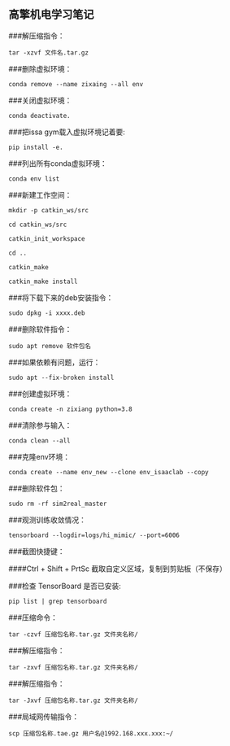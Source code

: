 ## 高擎机电学习笔记

###解压缩指令：
```
tar -xzvf 文件名.tar.gz
```
###删除虚拟环境：
```
conda remove --name zixaing --all env
```
###关闭虚拟环境：
```
conda deactivate.
```
###把issa gym载入虚拟环境记着要:
```
pip install -e.
```
###列出所有conda虚拟环境：
```
conda env list
```
###新建工作空间：
```
mkdir -p catkin_ws/src
```
```
cd catkin_ws/src
```
```
catkin_init_workspace
```
```
cd .. 	
```
```
catkin_make
```
```
catkin_make install
```
###将下载下来的deb安装指令：
```
sudo dpkg -i xxxx.deb
```
###删除软件指令：
```
sudo apt remove 软件包名
```
###如果依赖有问题，运行：
```
sudo apt --fix-broken install
```
###创建虚拟环境：
```
conda create -n zixiang python=3.8
```
###清除参与输入：
```
conda clean --all
```
###克隆env环境：
```
conda create --name env_new --clone env_isaaclab --copy
```
###删除软件包：
```
sudo rm -rf sim2real_master
```
###观测训练收敛情况：
```
tensorboard --logdir=logs/hi_mimic/ --port=6006
```
###截图快捷键：

####Ctrl + Shift + PrtSc 截取自定义区域，复制到剪贴板（不保存）

###检查 TensorBoard 是否已安装:
```
pip list | grep tensorboard
```
###压缩命令：
```
tar -czvf 压缩包名称.tar.gz 文件夹名称/
```
###解压缩指令：
```
tar -zxvf 压缩包名称.tar.gz 文件夹名称/
```
###解压缩指令：
```
tar -Jxvf 压缩包名称.tar.gz 文件夹名称/
```
###局域网传输指令：
```
scp 压缩包名称.tae.gz 用户名@1992.168.xxx.xxx:~/
```
